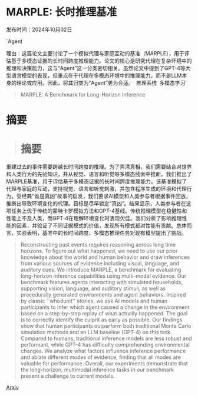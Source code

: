 # MARPLE: 长时推理基准

发布时间：2024年10月02日

`Agent

理由：这篇论文主要讨论了一个模拟代理与家庭互动的基准（MARPLE），用于评估基于多模态证据的长时间跨度推理能力。论文的核心是研究代理在复杂环境中的推理和决策能力，这与“Agent”这一分类密切相关。虽然论文中提到了GPT-4等大型语言模型的表现，但重点在于代理在多模态环境中的推理能力，而不是LLM本身的理论或应用。因此，将其归类为“Agent”更为合适。` `推理系统` `多模态学习`

> MARPLE: A Benchmark for Long-Horizon Inference

# 摘要

> # 摘要
重建过去的事件需要跨越长时间跨度的推理。为了弄清真相，我们需要结合对世界和人类行为的先验知识，并从视觉、语言和听觉等多模态线索中推断。我们推出了MARPLE基准，用于评估基于多模态证据的长时间跨度推理能力。该基准模拟了代理与家庭的互动，支持视觉、语言和听觉刺激，并包含程序生成的环境和代理行为。受经典“谁是真凶”故事的启发，我们要求AI模型和人类参与者根据事件回放，推断出导致环境变化的代理。目标是尽早锁定“真凶”。结果显示，人类参与者在这项任务上优于传统的蒙特卡罗模拟方法和GPT-4基线。传统推理模型在稳健性和性能上不及人类，而GPT-4在理解环境变化时表现欠佳。我们分析了影响推理性能的因素，并验证了不同证据模式的价值，发现所有模式都对性能有贡献。总体而言，实验表明，基准中的长时间跨度、多模态推理任务对现有模型提出了挑战。

> Reconstructing past events requires reasoning across long time horizons. To figure out what happened, we need to use our prior knowledge about the world and human behavior and draw inferences from various sources of evidence including visual, language, and auditory cues. We introduce MARPLE, a benchmark for evaluating long-horizon inference capabilities using multi-modal evidence. Our benchmark features agents interacting with simulated households, supporting vision, language, and auditory stimuli, as well as procedurally generated environments and agent behaviors. Inspired by classic ``whodunit'' stories, we ask AI models and human participants to infer which agent caused a change in the environment based on a step-by-step replay of what actually happened. The goal is to correctly identify the culprit as early as possible. Our findings show that human participants outperform both traditional Monte Carlo simulation methods and an LLM baseline (GPT-4) on this task. Compared to humans, traditional inference models are less robust and performant, while GPT-4 has difficulty comprehending environmental changes. We analyze what factors influence inference performance and ablate different modes of evidence, finding that all modes are valuable for performance. Overall, our experiments demonstrate that the long-horizon, multimodal inference tasks in our benchmark present a challenge to current models.

[Arxiv](https://arxiv.org/abs/2410.01926)